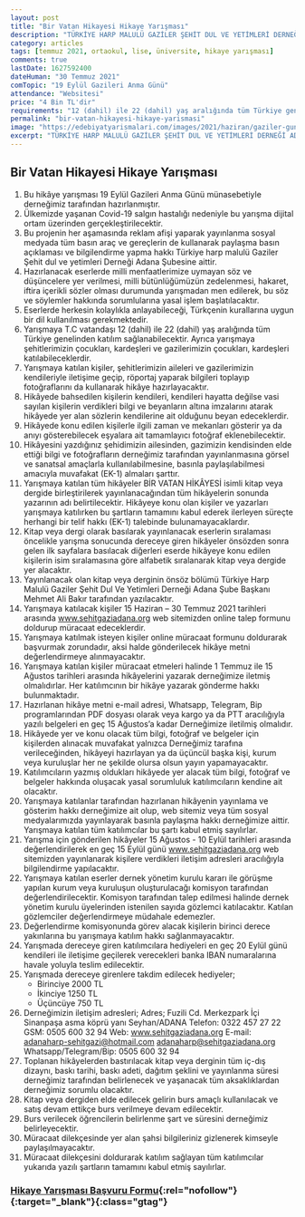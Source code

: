 ```yaml
---
layout: post
title: "Bir Vatan Hikayesi Hikaye Yarışması"
description: "TÜRKİYE HARP MALULÜ GAZİLER ŞEHİT DUL VE YETİMLERİ DERNEĞİ ADANA ŞUBESİ hikaye yarışması düzenliyor"
category: articles
tags: [temmuz 2021, ortaokul, lise, üniversite, hikaye yarışması]
comments: true
lastDate: 1627592400  
dateHuman: "30 Temmuz 2021"
comTopic: "19 Eylül Gazileri Anma Günü"
attendance: "Websitesi"
price: "4 Bin TL'dir"
requirements: "12 (dahil) ile 22 (dahil) yaş aralığında tüm Türkiye genelinden katılım sağlanabilecektir"
permalink: "bir-vatan-hikayesi-hikaye-yarismasi"
image: "https://edebiyatyarismalari.com/images/2021/haziran/gaziler-gunu-hikaye-yarismasi.jpg"
excerpt: "TÜRKİYE HARP MALULÜ GAZİLER ŞEHİT DUL VE YETİMLERİ DERNEĞİ ADANA ŞUBESİ hikaye yarışması düzenliyor"
---
```


## Bir Vatan Hikayesi Hikaye Yarışması
1. Bu hikâye yarışması 19 Eylül Gazileri Anma Günü münasebetiyle derneğimiz tarafından hazırlanmıştır.
2. Ülkemizde yaşanan Covid-19 salgın hastalığı nedeniyle bu yarışma dijital ortam üzerinden gerçekleştirilecektir.
3. Bu projenin her aşamasında reklam afişi yaparak yayınlanma sosyal medyada tüm basın araç ve gereçlerin de kullanarak paylaşma basın açıklaması ve bilgilendirme yapma hakkı Türkiye harp malulü Gaziler Şehit dul ve yetimleri Derneği Adana Şubesine aittir.
4. Hazırlanacak eserlerde milli menfaatlerimize uymayan söz ve düşüncelere yer verilmesi, milli bütünlüğümüzün zedelenmesi, hakaret, iftira içerikli sözler olması durumunda yarışmadan men edilerek, bu söz ve söylemler hakkında sorumlularına yasal işlem başlatılacaktır. 
5. Eserlerde herkesin kolaylıkla anlayabileceği, Türkçenin kurallarına uygun bir dil kullanılması gerekmektedir. 
6. Yarışmaya T.C vatandaşı 12 (dahil) ile 22 (dahil) yaş aralığında tüm Türkiye genelinden katılım sağlanabilecektir. Ayrıca yarışmaya şehitlerimizin çocukları, kardeşleri ve gazilerimizin çocukları, kardeşleri katılabileceklerdir. 
7. Yarışmaya katılan kişiler, şehitlerimizin aileleri ve gazilerimizin kendileriyle iletişime geçip, röportaj yaparak bilgileri toplayıp fotoğraflarını da kullanarak hikâye hazırlayacaktır.
8. Hikâyede bahsedilen kişilerin kendileri, kendileri hayatta değilse vasi sayılan kişilerin verdikleri bilgi ve beyanların altına imzalarını atarak hikâyede yer alan sözlerin kendilerine ait olduğunu beyan edeceklerdir.
9. Hikâyede konu edilen kişilerle ilgili zaman ve mekanları gösterir ya da anıyı gösterebilecek eşyalara ait tamamlayıcı fotoğraf eklenebilecektir.
10. Hikâyesini yazdığınız şehidimizin ailesinden, gazimizin kendisinden elde ettiği bilgi ve fotoğrafların derneğimiz tarafından yayınlanmasına görsel ve sanatsal amaçlarla kullanılabilmesine, basınla paylaşılabilmesi amacıyla muvafakat (EK-1) almaları şarttır.
11. Yarışmaya katılan tüm hikâyeler BİR VATAN HİKÂYESİ isimli kitap veya dergide birleştirilerek yayınlanacağından tüm hikâyelerin sonunda yazarının adı belirtilecektir. Hikâyeye konu olan kişiler ve yazarları yarışmaya katılırken bu şartların tamamını kabul ederek ilerleyen süreçte herhangi bir telif hakkı (EK-1) talebinde bulunamayacaklardır.
12. Kitap veya dergi olarak basılarak yayınlanacak eserlerin sıralaması öncelikle yarışma sonucunda dereceye giren hikâyeler önsözden sonra gelen ilk sayfalara basılacak diğerleri eserde hikâyeye konu edilen kişilerin isim sıralamasına göre alfabetik sıralanarak kitap veya dergide yer alacaktır.
13. Yayınlanacak olan kitap veya derginin önsöz bölümü Türkiye Harp Malulü Gaziler Şehit Dul Ve Yetimleri Derneği Adana Şube Başkanı Mehmet Ali Bakır tarafından yazılacaktır.
14. Yarışmaya katılacak kişiler 15 Haziran – 30 Temmuz 2021 tarihleri arasında www.sehitgaziadana.org web sitemizden online talep formunu doldurup müracaat edeceklerdir. 
15. Yarışmaya katılmak isteyen kişiler online müracaat formunu doldurarak başvurmak zorundadır, aksi halde gönderilecek hikâye metni değerlendirmeye alınmayacaktır.
16. Yarışmaya katılan kişiler müracaat etmeleri halinde 1 Temmuz ile 15 Ağustos tarihleri arasında hikâyelerini yazarak derneğimize iletmiş olmalıdırlar. Her katılımcının bir hikâye yazarak gönderme hakkı bulunmaktadır.
17. Hazırlanan hikâye metni e-mail adresi, Whatsapp, Telegram, Bip programlarından PDF dosyası olarak veya kargo ya da PTT aracılığıyla yazılı belgeleri en geç 15 Ağustos’a kadar Derneğimize iletilmiş olmalıdır.
18. Hikâyede yer ve konu olacak tüm bilgi, fotoğraf ve belgeler için kişilerden alınacak muvafakat yalnızca Derneğimiz tarafına verileceğinden, hikâyeyi hazırlayan ya da üçüncül başka kişi, kurum veya kuruluşlar her ne şekilde olursa olsun yayın yapamayacaktır. 
19. Katılımcıların yazmış oldukları hikâyede yer alacak tüm bilgi, fotoğraf ve belgeler hakkında oluşacak yasal sorumluluk katılımcıların kendine ait olacaktır.
20. Yarışmaya katılanlar tarafından hazırlanan hikâyenin yayınlama ve gösterim hakkı derneğimize ait olup, web sitemiz veya tüm sosyal medyalarımızda yayınlayarak basınla paylaşma hakkı derneğimize aittir. Yarışmaya katılan tüm katılımcılar bu şartı kabul etmiş sayılırlar.
21. Yarışma için gönderilen hikâyeler 15 Ağustos - 10 Eylül tarihleri arasında değerlendirilerek en geç 15 Eylül günü www.sehitgaziadana.org web sitemizden yayınlanarak kişilere verdikleri iletişim adresleri aracılığıyla bilgilendirme yapılacaktır.
22. Yarışmaya katılan eserler dernek yönetim kurulu kararı ile görüşme yapılan kurum veya kuruluşun oluşturulacağı komisyon tarafından değerlendirilecektir. Komisyon tarafından talep edilmesi halinde dernek yönetim kurulu üyelerinden istenilen sayıda gözlemci katılacaktır. Katılan gözlemciler değerlendirmeye müdahale edemezler.
23. Değerlendirme komisyonunda görev alacak kişilerin birinci derece yakınlarına bu yarışmaya katılım hakkı sağlanmayacaktır.
24. Yarışmada dereceye giren katılımcılara hediyeleri en geç 20 Eylül günü kendileri ile iletişime geçilerek verecekleri banka IBAN numaralarına havale yoluyla teslim edilecektir.
25. Yarışmada dereceye girenlere takdim edilecek hediyeler;
    - Birinciye 2000 TL
    - İkinciye 1250 TL
    - Üçüncüye 750 TL
26. Derneğimizin iletişim adresleri; Adres; Fuzili Cd. Merkezpark İçi Sinanpaşa asma köprü yanı Seyhan/ADANA Telefon: 0322 457 27 22 GSM: 0505 600 32 94 Web: www.sehitgaziadana.org E-mail: adanaharp-sehitgazi@hotmail.com adanaharp@sehitgaziadana.org Whatsapp/Telegram/Bip: 0505 600 32 94
27. Toplanan hikâyelerden bastırılacak kitap veya derginin tüm iç-dış dizaynı, baskı tarihi, baskı adeti, dağıtım şeklini ve yayınlanma süresi derneğimiz tarafından belirlenecek ve yaşanacak tüm aksaklıklardan derneğimiz sorumlu olacaktır.
28. Kitap veya dergiden elde edilecek gelirin burs amaçlı kullanılacak ve satış devam ettikçe burs verilmeye devam edilecektir.
29. Burs verilecek öğrencilerin belirlenme şart ve süresini derneğimiz belirleyecektir.
30. Müracaat dilekçesinde yer alan şahsi bilgileriniz gizlenerek kimseyle paylaşılmayacaktır.
31. Müracaat dilekçesini doldurarak katılım sağlayan tüm katılımcılar yukarıda yazılı şartların tamamını kabul etmiş sayılırlar. 

### [Hikaye Yarışması Başvuru Formu](http://www.sehitgaziadana.org/?pnum=27&pt=Online%20Ba%C5%9Fvuru){:rel="nofollow"}{:target="_blank"}{:class="gtag"}